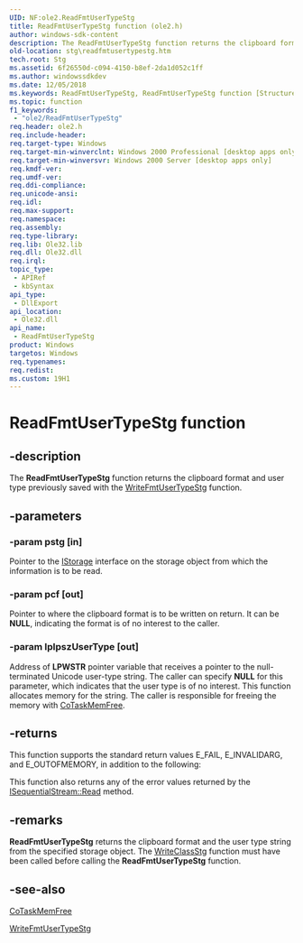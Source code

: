 ```yaml
---
UID: NF:ole2.ReadFmtUserTypeStg
title: ReadFmtUserTypeStg function (ole2.h)
author: windows-sdk-content
description: The ReadFmtUserTypeStg function returns the clipboard format and user type previously saved with the WriteFmtUserTypeStg function.
old-location: stg\readfmtusertypestg.htm
tech.root: Stg
ms.assetid: 6f26550d-c094-4150-b8ef-2da1d052c1ff
ms.author: windowssdkdev
ms.date: 12/05/2018
ms.keywords: ReadFmtUserTypeStg, ReadFmtUserTypeStg function [Structured Storage], _stg_readfmtusertypestg, ole2/ReadFmtUserTypeStg, stg.readfmtusertypestg
ms.topic: function
f1_keywords: 
 - "ole2/ReadFmtUserTypeStg"
req.header: ole2.h
req.include-header: 
req.target-type: Windows
req.target-min-winverclnt: Windows 2000 Professional [desktop apps only]
req.target-min-winversvr: Windows 2000 Server [desktop apps only]
req.kmdf-ver: 
req.umdf-ver: 
req.ddi-compliance: 
req.unicode-ansi: 
req.idl: 
req.max-support: 
req.namespace: 
req.assembly: 
req.type-library: 
req.lib: Ole32.lib
req.dll: Ole32.dll
req.irql: 
topic_type:
 - APIRef
 - kbSyntax
api_type:
 - DllExport
api_location:
 - Ole32.dll
api_name:
 - ReadFmtUserTypeStg
product: Windows
targetos: Windows
req.typenames: 
req.redist: 
ms.custom: 19H1
---
```


# ReadFmtUserTypeStg function


## -description


The 
<b>ReadFmtUserTypeStg</b> function returns the clipboard format and user type previously saved with the 
<a href="https://docs.microsoft.com/windows/desktop/api/ole2/nf-ole2-writefmtusertypestg">WriteFmtUserTypeStg</a> function.


## -parameters




### -param pstg [in]

Pointer to the 
<a href="https://docs.microsoft.com/windows/desktop/api/objidl/nn-objidl-istorage">IStorage</a> interface on the storage object from which the information is to be read.


### -param pcf [out]

Pointer to where the clipboard format is to be written on return. It can be <b>NULL</b>, indicating the format is of no interest to the caller.


### -param lplpszUserType [out]

Address of <b>LPWSTR</b> pointer variable that receives a pointer to the null-terminated Unicode user-type string. The caller can specify <b>NULL</b> for this parameter, which indicates that the user type is of no interest. This function allocates memory for the string. The caller is responsible for freeing the memory with <a href="https://docs.microsoft.com/windows/desktop/api/combaseapi/nf-combaseapi-cotaskmemfree">CoTaskMemFree</a>.


## -returns



This function supports the standard return values E_FAIL, E_INVALIDARG, and E_OUTOFMEMORY, in addition to the following:

This function also returns any of the error values returned by the 
<a href="https://docs.microsoft.com/windows/desktop/api/objidl/nf-objidl-isequentialstream-read">ISequentialStream::Read</a> method.




## -remarks



<b>ReadFmtUserTypeStg</b> returns the clipboard format and the user type string from the specified storage object. The 
<a href="https://docs.microsoft.com/windows/desktop/api/coml2api/nf-coml2api-writeclassstg">WriteClassStg</a> function must have been called before calling the 
<b>ReadFmtUserTypeStg</b> function.




## -see-also




<a href="https://docs.microsoft.com/windows/desktop/api/combaseapi/nf-combaseapi-cotaskmemfree">CoTaskMemFree</a>



<a href="https://docs.microsoft.com/windows/desktop/api/ole2/nf-ole2-writefmtusertypestg">WriteFmtUserTypeStg</a>
 

 


